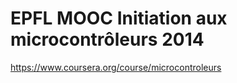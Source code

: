 
**EPFL MOOC Initiation aux microcontrôleurs 2014**
==================================================


<https://www.coursera.org/course/microcontroleurs>

